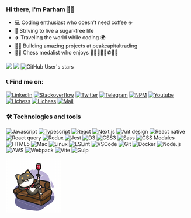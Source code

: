 ### Hi there, I'm Parham 🧞‍♂️
- 💻 Coding enthusiast who doesn't need coffee ☕️
- 🍬 Striving to live a sugar-free life
- ✈️ Traveling the world while coding 🌍
- 👨‍💻 Building amazing projects at peakcapitaltrading 
- 🏅🎯 Chess medalist who enjoys 🏃🏼‍♂️🏊‍♂️⚽🏀🏓
  

![](https://img.shields.io/github/followers/ph98?color=green&logo=github&link=https://github.com/ph98?tab=followers)
![](https://komarev.com/ghpvc/?username=ph98)
![GitHub User's stars](https://img.shields.io/github/stars/ph98)


### 📞 Find me on: 
[![LinkedIn](https://img.shields.io/badge/linkedin-white?logo=linkedin&logoColor=blue)](https://www.linkedin.com/in/parhamheidari/)
[![Stackoverflow](https://img.shields.io/badge/stackoverflow-white?logo=stackoverflow)](https://stackoverflow.com/users/6329473/parham-heidari)
[![Twitter](https://img.shields.io/badge/twitter-white?logo=twitter)](https://twitter.com/parhamheidari)
[![Telegram](https://img.shields.io/badge/telegram-white?logo=telegram)](https://t.me/parhamheidari)
[![NPM](https://img.shields.io/badge/npm-white?logo=npm)](https://www.npmjs.com/~ph98)
[![Youtube](https://img.shields.io/badge/youtube-white?logo=youtube&logoColor=red)](https://www.youtube.com/channel/UCydrb5ky60CiNUNosi1s2VA)
[![Lichess](https://img.shields.io/badge/lichess-white?logo=lichess&logoColor=black)](https://lichess.org/@/ph98)
[![Lichess](https://img.shields.io/badge/codeforces-white?logo=codeforces)](https://codeforces.com/profile/mashkook)
[![Mail](https://img.shields.io/badge/mail-white?logo=gmail)](mailto:heidari1377@gmail.com)

### 🛠 Technologies and tools
![Javascript](https://img.shields.io/badge/JavaScript-gray?logo=javascript)
![Typescript](https://img.shields.io/badge/TypeScript-gray?logo=typescript)
![React](https://img.shields.io/badge/React-gray?logo=react)
![Next.js](https://img.shields.io/badge/Next.js-gray?logo=nextdotjs)
![Ant design](https://img.shields.io/badge/Ant%20Design-gray?logo=antdesign)
![React native](https://img.shields.io/badge/React%20Native-gray?logo=react)
![React query](https://img.shields.io/badge/React%20Query-gray?logo=reactquery)
![Redux](https://img.shields.io/badge/Redux-gray?logo=redux&logoColor=%23764ABC)
![Jest](https://img.shields.io/badge/jest-gray?logo=jest&logoColor=%2399425b)
![D3](https://img.shields.io/badge/D3-gray?logo=d3dotjs)
![CSS3](https://img.shields.io/badge/CSS3-gray?logo=css3&logoColor=blue)
![Sass](https://img.shields.io/badge/Sass-gray?logo=sass)
![CSS Modules](https://img.shields.io/badge/CSS%20Modules-gray?logo=cssmodules)
![HTML5](https://img.shields.io/badge/HTML5-gray?logo=html5)
![Mac](https://img.shields.io/badge/mac-gray?logo=apple)
![Linux](https://img.shields.io/badge/linux-gray?logo=linux)
![ESLint](https://img.shields.io/badge/ESLint-gray?logo=eslint&logoCollor=%234B32C3)
![VSCode](https://img.shields.io/badge/VSCode-gray?logo=visualstudiocode&logoColor=blue)
![Git](https://img.shields.io/badge/git-gray?logo=git)
![Docker](https://img.shields.io/badge/Docker-gray?logo=docker)
![Node.js](https://img.shields.io/badge/Node.js-gray?logo=nodedotjs)
![AWS](https://img.shields.io/badge/AWS-gray?logo=amazonaws&logoColor=%23ec912e)
![Webpack](https://img.shields.io/badge/Webpack-gray?logo=webpack&logoColor=%238DD6F9)
![Vite](https://img.shields.io/badge/Vite-gray?logo=vite&logoColor=%646CFF)
![Gulp](https://img.shields.io/badge/Gulp-gray?logo=gulp&logoColor=%CF4647)



![](https://raw.githubusercontent.com/ph98/ph98/main/cat-wine-small.gif)
